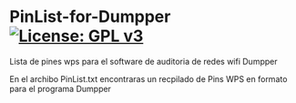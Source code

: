 # PinList-for-Dumpper [![License: GPL v3](https://img.shields.io/badge/License-GPLv3-blue.svg)](https://www.gnu.org/licenses/gpl-3.0)

Lista de pines wps para el software de auditoria de redes wifi Dumpper


En el archibo PinList.txt encontraras un recpilado de Pins WPS en formato para el programa Dumpper